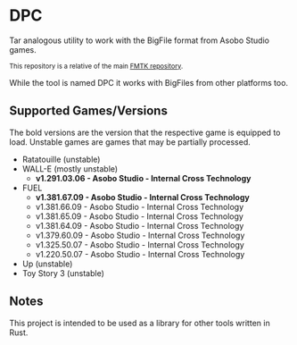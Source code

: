 # DPC

Tar analogous utility to work with the BigFile format from Asobo Studio games.

<sup>This repository is a relative of the main [FMTK repository](https://github.com/widberg/fmtk).</sup>

While the tool is named DPC it works with BigFiles from other platforms too.

## Supported Games/Versions

The bold versions are the version that the respective game is equipped to load. Unstable games are games that may be partially processed.

* Ratatouille (unstable)
* WALL-E (mostly unstable)
  * **v1.291.03.06 - Asobo Studio - Internal Cross Technology**
* FUEL
  * **v1.381.67.09 - Asobo Studio - Internal Cross Technology**
  * v1.381.66.09 - Asobo Studio - Internal Cross Technology
  * v1.381.65.09 - Asobo Studio - Internal Cross Technology
  * v1.381.64.09 - Asobo Studio - Internal Cross Technology
  * v1.379.60.09 - Asobo Studio - Internal Cross Technology
  * v1.325.50.07 - Asobo Studio - Internal Cross Technology
  * v1.220.50.07 - Asobo Studio - Internal Cross Technology
* Up (unstable)
* Toy Story 3 (unstable)

## Notes
This project is intended to be used as a library for other tools written in Rust.